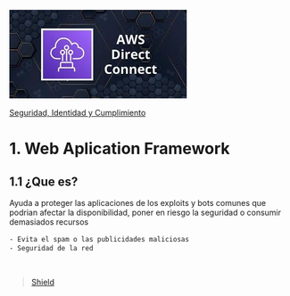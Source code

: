 ![Amazon Waf](../../00_assets/Redes%20&%20Entrega%20de%20contenidos/directcontect-logo.jpeg)

[Seguridad, Identidad y Cumplimiento](../../5-Seguridad_Identidad_y_Cumplimiento/)

# 1. Web Aplication Framework

## 1.1 ¿Que es?

Ayuda a proteger las aplicaciones de los exploits y bots comunes que podrian afectar la disponibilidad, poner en riesgo la seguridad o consumir demasiados recursos

    - Evita el spam o las publicidades maliciosas
    - Seguridad de la red


<br/>

> [Shield](./shield.md)

<br/>